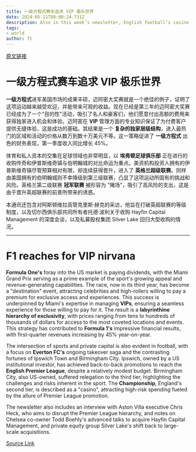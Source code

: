 ```yaml
---
title: 一级方程式赛车追求 VIP 极乐世界
date: 2024-05-11T08:00:24.731Z
description: Also in this week’s newsletter, English football’s casino league and Aston Villa’s grand ambitions
tags: 
- world
author: ft
---
```


[原文链接](https://ft.com/content/fb9def5f-e2cf-47b2-804e-e39a030bdca2)

# 一级方程式赛车追求 VIP 极乐世界

**一级方程式**进军美国市场的成果丰硕，迈阿密大奖赛就是一个绝佳的例子，证明了这项运动越来越受欢迎，并能带来可观的收益。现在已经是第三年的迈阿密大奖赛已经成为了一个"目的性"活动，吸引了名人和豪客们，他们愿意付出高额的费用来获得独家进入机会和体验。迈阿密在 **VIP** 管理方面的专业知识保证了为付费客户提供无缝体验，这是成功的基础。其结果是一个 **复杂的独家层级结构**，进入最热门的区域和活动的价格从数万到数十万美元不等。这一策略促进了 **一级方程式** 出色的财务表现，第一季度收入同比增长 45%。

体育和私人资本的交集在足球领域也非常明显，以 **埃弗顿足球俱乐部** 正在进行的收购传奇和伊普斯维奇镇与伯明翰城的对比命运为重点。美资机构投资人拥有的伊普斯维奇镇尽管预算相对有限，却连续获得晋升，进入了 **英格兰超级联赛**。同样由美国拥有的伯明翰城则不幸降级到第三级联赛，凸显了这项运动所固有的挑战和风险。英格兰第二级联赛 **冠军联赛** 被形容为 "赌场"，吸引了高风险的支出，这是由于晋升英超联赛的前景所带来的诱惑。

本通讯还包含对阿斯顿维拉高管克里斯·赫克的采访，他旨在打破英超联赛的等级制度，以及切尔西俱乐部共同所有者托德·波利关于收购 Hayfin Capital Management 的深度会谈，以及私募股权集团 Silver Lake 回归大型收购的情况。

---

# F1 reaches for VIP nirvana 

**Formula One's** foray into the US market is paying dividends, with the Miami Grand Prix serving as a prime example of the sport's growing appeal and revenue-generating capabilities. The race, now in its third year, has become a "destination" event, attracting celebrities and high-rollers willing to pay a premium for exclusive access and experiences. This success is underpinned by Miami's expertise in managing **VIPs**, ensuring a seamless experience for those willing to pay for it. The result is a **labyrinthine hierarchy of exclusivity**, with prices ranging from tens to hundreds of thousands of dollars for access to the most coveted locations and events. This strategy has contributed to **Formula 1's** impressive financial results, with first-quarter revenues increasing by 45% year-on-year. 

The intersection of sports and private capital is also evident in football, with a focus on **Everton FC's** ongoing takeover saga and the contrasting fortunes of Ipswich Town and Birmingham City. Ipswich, owned by a US institutional investor, has achieved back-to-back promotions to reach the **English Premier League**, despite a relatively modest budget. Birmingham City, also US-owned, suffered relegation to the third tier, highlighting the challenges and risks inherent in the sport. The **Championship**, England's second tier, is described as a "casino", attracting high-risk spending fueled by the allure of Premier League promotion. 

The newsletter also includes an interview with Aston Villa executive Chris Heck, who aims to disrupt the Premier League hierarchy, and notes on Chelsea co-owner Todd Boehly's advanced talks to acquire Hayfin Capital Management, and private equity group Silver Lake's shift back to large-scale acquisitions.

[Source Link](https://ft.com/content/fb9def5f-e2cf-47b2-804e-e39a030bdca2)

